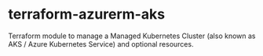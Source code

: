 # terraform-azurerm-aks
Terraform module to manage a Managed Kubernetes Cluster (also known as AKS / Azure Kubernetes Service) and optional resources.
